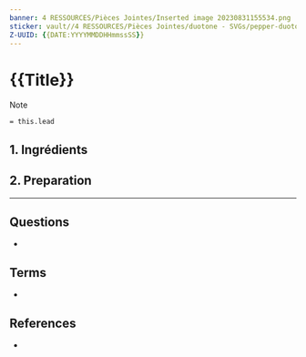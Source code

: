 ```yaml
---
banner: 4 RESSOURCES/Pièces Jointes/Inserted image 20230831155534.png
sticker: vault//4 RESSOURCES/Pièces Jointes/duotone - SVGs/pepper-duotone.svg
Z-UUID: {{DATE:YYYYMMDDHHmmssSS}}
---
```


# {{Title}}

<!-- Main content of my thoughts really -->

> [!Note]
> `= this.lead`

## 1. Ingrédients


## 2. Preparation


---
## Questions
<!-- What remains for you to consider? --> 
- 

## Terms
<!-- Links to definition pages -->
- 

## References
<!-- Links to pages not referenced in the content -->
-  

